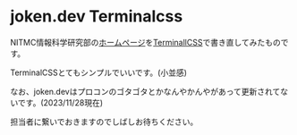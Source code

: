 # joken.dev Terminalcss

NITMC情報科学研究部の[ホームページ](https://joken.dev)を[TerminallCSS](https://terminalcss.xyz)で書き直してみたものです。

TerminalCSSとてもシンプルでいいです。(小並感)

なお、joken.devはプロコンのゴタゴタとかなんやかんやがあって更新されてないです。(2023/11/28現在)

担当者に繋いでおきますのでしばしお待ちください。
